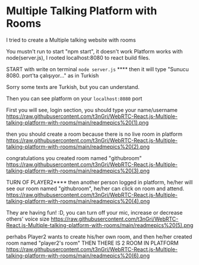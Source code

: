 
# Multiple Talking Platform with Rooms

I tried to create a Multiple talking website with rooms

You mustn't run to start "npm start", it doesn't work
Platform works with node(server.js), I rooted localhost:8080 to react build files. 

START with write on terminal `node server.js` ****
then it will type "Sunucu 8080. port'ta çalışıyor..." as in Turkish

Sorry some texts are Turkish, but you can understand.

Then you can see platform on your `localhost:8080` port

First you will see, login section, you should type your name/username
https://raw.githubusercontent.com/t3nGri/WebRTC-React.js-Multiple-talking-platform-with-rooms/main/readmepics%20(1).png

then you should create a room because there is no live room in platform
https://raw.githubusercontent.com/t3nGri/WebRTC-React.js-Multiple-talking-platform-with-rooms/main/readmepics%20(2).png

congratulations you created room named "githubroom"
https://raw.githubusercontent.com/t3nGri/WebRTC-React.js-Multiple-talking-platform-with-rooms/main/readmepics%20(3).png

TURN OF PLAYER2****
then another person logged in platform, he/her will see our room named "githubroom", he/her can click on room and attend.
https://raw.githubusercontent.com/t3nGri/WebRTC-React.js-Multiple-talking-platform-with-rooms/main/readmepics%20(4).png

They are having fun! :D, you can turn off your mic, increase or decrease others' voice size
https://raw.githubusercontent.com/t3nGri/WebRTC-React.js-Multiple-talking-platform-with-rooms/main/readmepics%20(5).png

perhabs Player2 wants to create his/her own room, and then he/her created room named "player2's room"
THEN THERE IS 2 ROOM IN PLATFORM
https://raw.githubusercontent.com/t3nGri/WebRTC-React.js-Multiple-talking-platform-with-rooms/main/readmepics%20(6).png



